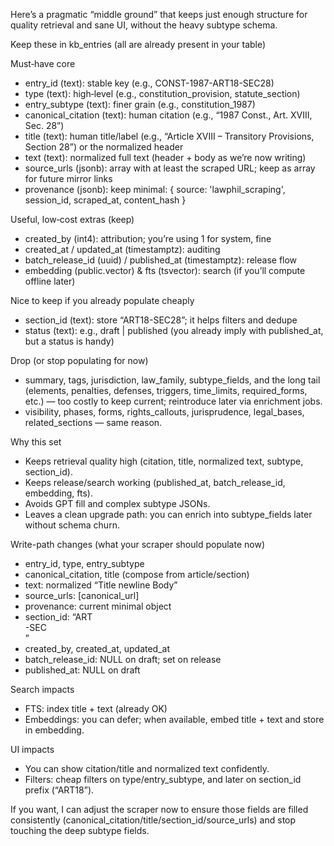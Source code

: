 Here’s a pragmatic “middle ground” that keeps just enough structure for quality retrieval and sane UI, without the heavy subtype schema.

Keep these in kb_entries (all are already present in your table)

Must‑have core
- entry_id (text): stable key (e.g., CONST-1987-ART18-SEC28)
- type (text): high‑level (e.g., constitution_provision, statute_section)
- entry_subtype (text): finer grain (e.g., constitution_1987)
- canonical_citation (text): human citation (e.g., “1987 Const., Art. XVIII, Sec. 28”)
- title (text): human title/label (e.g., “Article XVIII – Transitory Provisions, Section 28”) or the normalized header
- text (text): normalized full text (header + body as we’re now writing)
- source_urls (jsonb): array with at least the scraped URL; keep as array for future mirror links
- provenance (jsonb): keep minimal: { source: 'lawphil_scraping', session_id, scraped_at, content_hash }

Useful, low‑cost extras (keep)
- created_by (int4): attribution; you’re using 1 for system, fine
- created_at / updated_at (timestamptz): auditing
- batch_release_id (uuid) / published_at (timestamptz): release flow
- embedding (public.vector) & fts (tsvector): search (if you’ll compute offline later)

Nice to keep if you already populate cheaply
- section_id (text): store “ART18-SEC28”; it helps filters and dedupe
- status (text): e.g., draft | published (you already imply with published_at, but a status is handy)

Drop (or stop populating for now)
- summary, tags, jurisdiction, law_family, subtype_fields, and the long tail (elements, penalties, defenses, triggers, time_limits, required_forms, etc.) — too costly to keep current; reintroduce later via enrichment jobs.
- visibility, phases, forms, rights_callouts, jurisprudence, legal_bases, related_sections — same reason.

Why this set
- Keeps retrieval quality high (citation, title, normalized text, subtype, section_id).
- Keeps release/search working (published_at, batch_release_id, embedding, fts).
- Avoids GPT fill and complex subtype JSONs.
- Leaves a clean upgrade path: you can enrich into subtype_fields later without schema churn.

Write-path changes (what your scraper should populate now)
- entry_id, type, entry_subtype
- canonical_citation, title (compose from article/section)
- text: normalized “Title newline Body”
- source_urls: [canonical_url]
- provenance: current minimal object
- section_id: “ART<article>-SEC<section>”
- created_by, created_at, updated_at
- batch_release_id: NULL on draft; set on release
- published_at: NULL on draft

Search impacts
- FTS: index title + text (already OK)
- Embeddings: you can defer; when available, embed title + text and store in embedding.

UI impacts
- You can show citation/title and normalized text confidently.
- Filters: cheap filters on type/entry_subtype, and later on section_id prefix (“ART18”).

If you want, I can adjust the scraper now to ensure those fields are filled consistently (canonical_citation/title/section_id/source_urls) and stop touching the deep subtype fields.